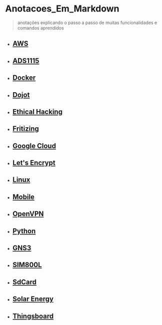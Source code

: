 # Anotacoes_Em_Markdown

> anotações explicando o passo a passo de muitas funcionalidades e comandos aprendidos

- ## [AWS](aws/README.md)
- ## [ADS1115](ads1115/README.md)
- ## [Docker](docker/README.md)
- ## [Dojot](dojot/README.md)
- ## [Ethical Hacking](ethical-hacking/README.md)
- ## [Fritizing](fritizing/README.md)
- ## [Google Cloud](google-cloud/README.md)
- ## [Let's Encrypt](lets-encrypt-ssl/README.md)
- ## [Linux](linux/README.md)
- ## [Mobile](mobile/README.md)
- ## [OpenVPN](openvpn/README.md)
- ## [Python](python/README.md)
- ## [GNS3](gns3/README.md)
- ## [SIM800L](sim800l/README.md)
- ## [SdCard](sdcard/README.md)
- ## [Solar Energy](solar-energy/README.md)
- ## [Thingsboard](thingsboard/README.md)

